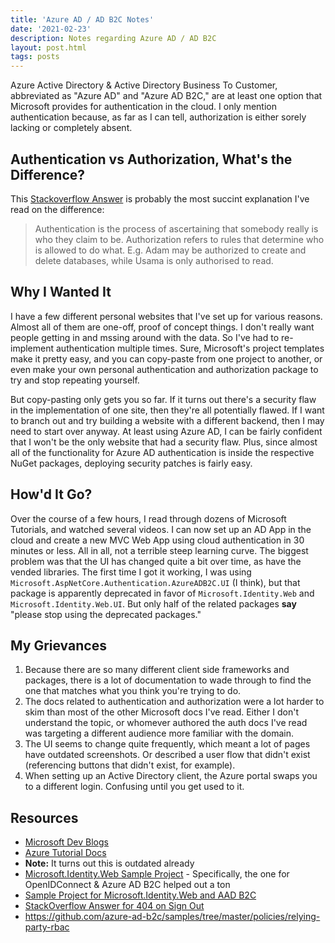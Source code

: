 ```yaml
---
title: 'Azure AD / AD B2C Notes'
date: '2021-02-23'
description: Notes regarding Azure AD / AD B2C
layout: post.html
tags: posts
---
```


Azure Active Directory & Active Directory Business To Customer, abbreviated as "Azure AD" and "Azure AD B2C," are at least one option that Microsoft provides for authentication in the cloud. I only mention authentication because, as far as I can tell, authorization is either sorely lacking or completely absent.

## Authentication vs Authorization, What's the Difference?

This [Stackoverflow Answer](https://stackoverflow.com/a/6556548/2747660) is probably the most succint explanation I've read on the difference:

> Authentication is the process of ascertaining that somebody really is who they claim to be.
> Authorization refers to rules that determine who is allowed to do what. E.g. Adam may be authorized to create and delete databases, while Usama is only authorised to read.

## Why I Wanted It

I have a few different personal websites that I've set up for various reasons. Almost all of them are one-off, proof of concept things. I don't really want people getting in and mssing around with the data. So I've had to re-implement authentication multiple times. Sure, Microsoft's project templates make it pretty easy, and you can copy-paste from one project to another, or even make your own personal authentication and authorization package to try and stop repeating yourself.

But copy-pasting only gets you so far. If it turns out there's a security flaw in the implementation of one site, then they're all potentially flawed. If I want to branch out and try building a website with a different backend, then I may need to start over anyway. At least using Azure AD, I can be fairly confident that I won't be the only website that had a security flaw. Plus, since almost all of the functionality for Azure AD authentication is inside the respective NuGet packages, deploying security patches is fairly easy.

## How'd It Go?

Over the course of a few hours, I read through dozens of Microsoft Tutorials, and watched several videos. I can now set up an AD App in the cloud and create a new MVC Web App using cloud authentication in 30 minutes or less. All in all, not a terrible steep learning curve. The biggest problem was that the UI has changed quite a bit over time, as have the vended libraries. The first time I got it working, I was using `Microsoft.AspNetCore.Authentication.AzureADB2C.UI` (I think), but that package is apparently deprecated in favor of `Microsoft.Identity.Web` and `Microsoft.Identity.Web.UI`. But only half of the related packages **say** "please stop using the deprecated packages."

## My Grievances

1. Because there are so many different client side frameworks and packages, there is a lot of documentation to wade through to find the one that matches what you think you're trying to do.
1. The docs related to authentication and authorization were a lot harder to skim than most of the other Microsoft docs I've read. Either I don't understand the topic, or whomever authored the auth docs I've read was targeting a different audience more familiar with the domain.
1. The UI seems to change quite frequently, which meant a lot of pages have outdated screenshots. Or described a user flow that didn't exist (referencing buttons that didn't exist, for example).
1. When setting up an Active Directory client, the Azure portal swaps you to a different login. Confusing until you get used to it.

## Resources

* [Microsoft Dev Blogs](https://devblogs.microsoft.com/aspnet/user-accounts-made-easy-with-azure/)
* [Azure Tutorial Docs](https://docs.microsoft.com/en-us/azure/active-directory-b2c/tutorial-create-user-flows)
 * **Note:** It turns out this is outdated already
 * [Microsoft.Identity.Web Sample Project](https://docs.microsoft.com/en-us/samples/azure-samples/active-directory-aspnetcore-webapp-openidconnect-v2/enable-webapp-signin/) - Specifically, the one for OpenIDConnect & Azure AD B2C helped out a ton
 * [Sample Project for Microsoft.Identity.Web and AAD B2C](https://github.com/Azure-Samples/active-directory-aspnetcore-webapp-openidconnect-v2/tree/master/1-WebApp-OIDC/1-5-B2C)
 * [StackOverflow Answer for 404 on Sign Out](https://stackoverflow.com/questions/59949443/how-to-fix-error-404-when-logging-out-on-an-asp-net-core-mvc-app-against-azure-a)
 * https://github.com/azure-ad-b2c/samples/tree/master/policies/relying-party-rbac